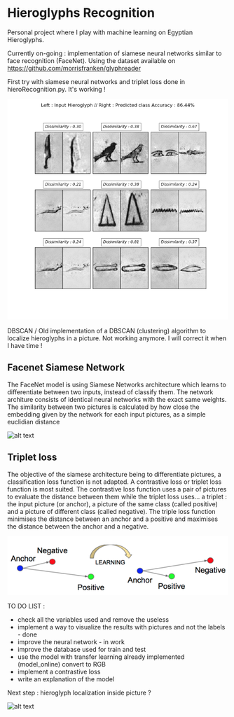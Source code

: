 # Hieroglyphs Recognition

Personal project where I play with machine learning on Egyptian Hieroglyphs.

Currently on-going : implementation of siamese neural networks similar to face recognition (FaceNet). Using the dataset
available on https://github.com/morrisfranken/glyphreader

First try with siamese neural networks and triplet loss done in hieroRecognition.py. It's working !

![alt text](screenshots/results2.png "Left : Input Hieroglyph // Right : Predicted class")

DBSCAN / Old implementation of a DBSCAN (clustering) algorithm to localize hieroglyphs in a picture. Not working anymore. I will correct it when I have time !

## Facenet Siamese Network

The FaceNet model is using Siamese Networks architecture which learns to differentiate between two inputs, instead of classify them.
The network architure consists of identical neural networks with the exact same weights.
The similarity between two pictures is calculated by how close the embedding given by the network for each input pictures, as a simple euclidian distance

![alt text](pictures/siemesenetworks.png "Siamese Networks")

## Triplet loss

The objective of the siamese architecture being to differentiate pictures, a classification loss function is not adapted. A contrastive loss or triplet loss function is most suited.
The contrastive loss function uses a pair of pictures to evaluate the distance between them while the triplet loss uses... a triplet : the input picture (or anchor), a  picture of the same class (called positive)
and a picture of different class (called negative). The triple loss function minimises the distance between an anchor and a positive and maximises the distance between the anchor and a negative.

![alt text](pictures/tripletloss.png "Triplet loss")


TO DO LIST : 
- check all the variables used and remove the useless
- implement a way to visualize the results with pictures and not the labels - done
- improve the neural network - in work
- improve the database used for train and test
- use the model with transfer learning already implemented (model_online) convert to RGB
- implement a contrastive loss
- write an explanation of the model 

Next step : hieroglyph localization inside picture ?

![alt text](pictures/egyptiantext.png "Egyptian text")



